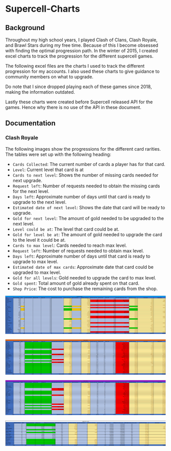 # Supercell-Charts


## Background

Throughout my high school years, I played Clash of Clans, Clash Royale, and Brawl Stars during my free time. Because of this I become obsessed with finding the optimal progression path. In the winter of 2015, I created excel charts to track the progression for the different supercell games. 

The following excel files are the charts I used to track the different progression for my accounts. I also used these charts to give guidance to community members on what to upgrade.

Do note that I since dropped playing each of these games since 2018, making the information outdated.

Lastly these charts were created before Supercell released API for the games. Hence why there is no use of the API in these document.

## Documentation

### Clash Royale
The following images show the progressions for the different card rarities. The tables were set up with the following heading:
- ```Cards Collected```: The current number of cards a player has for that card.
- ```Level```: Current level that card is at
- ```Cards to next level```: Shows the number of missing cards needed for next upgrade.
- ```Request left```: Number of requests needed to obtain the missing cards for the next level.
- ```Days left```: Approximate number of days until that card is ready to upgrade to the next level. 
- ```Estimated date of next level```: Shows the date that card will be ready to upgrade.
- ```Gold for next level```: The amount of gold needed to be upgraded to the next level.
- ```Level could be at```: The level that card could be at.
- ```Gold for level be at```: The amount of gold needed to upgrade the card to the level it could be at.
- ```Cards to max level```: Cards needed to reach max level.
- ```Request left```: Number of requests needed to obtain max level.
- ```Days left```: Approximate number of days until that card is ready to upgrade to max level.
- ```Estimated date of max cards```: Approximate date that card could be upgraded to max level.
- ```Gold for all levels```: Gold needed to upgrade the card to max level.
- ```Gold spent```: Total amount of gold already spent on that card.
- ```Shop Price```: The cost to purchase the remaining cards from the shop.

![Image of Common Progress](https://github.com/DanielLashyn/Supercell-Charts/blob/main/Photos/Clash_Royale_Common_Progress.png?raw=true)

![Image of Rare Progress](https://github.com/DanielLashyn/Supercell-Charts/blob/main/Photos/Clash_Royale_Rare_Progress.png?raw=true)

![Image of Epic Progress](https://github.com/DanielLashyn/Supercell-Charts/blob/main/Photos/Clash_Royale_Epic_Progress.png?raw=true)

![Image of Legendary Progress](https://github.com/DanielLashyn/Supercell-Charts/blob/main/Photos/Clash_Royale_Legendary_Progress.png?raw=true)


